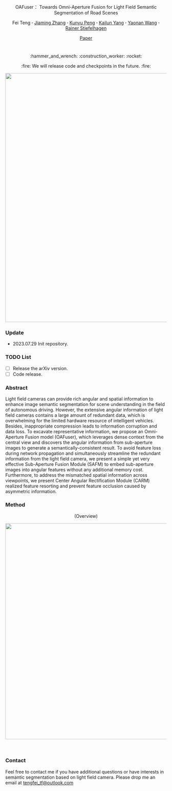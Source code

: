 <div align="center">
<p align="center">OAFuser： Towards Omni-Aperture Fusion for Light Field Semantic Segmentation of Road Scenes

<br>

<div align="center">
  Fei&nbsp;Teng</a> <b>&middot;</b>
  <a href="https://www.researchgate.net/profile/Jiaming-Zhang-10" target="_blank">Jiaming&nbsp;Zhang</a> <b>&middot;</b>
  <a href="https://www.researchgate.net/profile/Kunyu-Peng" target="_blank">Kunyu&nbsp;Peng</a> <b>&middot;</b>
  <a href="https://www.researchgate.net/profile/Kailun-Yang" target="_blank">Kailun&nbsp;Yang</a> 
<b>&middot;</b>
  <a href="https://www.researchgate.net/profile/Yaonan-Wang" target="_blank">Yaonan&nbsp;Wang</a> 
<b>&middot;</b>
  <a href="https://www.researchgate.net/profile/Rainer-Stiefelhagen" target="_blank">Rainer&nbsp;Stiefelhagen</a>

 <br>

  <a href="https://github.com/FeiBryantkit/OAFuser" target="_blank">Paper</a>

# 

</div>

<p align="center">:hammer_and_wrench: :construction_worker: :rocket:</p>
<p align="center">:fire: We will release code and checkpoints in the future. :fire:</p>

</div>

<div align=center><img src="assets/figureone.jpg" width="661" height="777" /></div>

### Update

- 2023.07.29 Init repository.



### TODO List

- [ ] Release the arXiv version.
- [ ] Code release. 

### Abstract

Light field cameras can provide rich angular and spatial information to enhance image semantic segmentation for scene understanding in the field of autonomous driving. However, the extensive angular information of light field cameras contains a large amount of redundant data, which is overwhelming for the limited hardware resource of intelligent vehicles. Besides, inappropriate compression leads to information corruption and data loss. To excavate representative information, we propose an Omni-Aperture Fusion model (OAFuser), which leverages dense context from the central view and discovers the angular information from sub-aperture images to generate a semantically-consistent result. To avoid feature loss during network propagation and simultaneously streamline the redundant information from the light field camera, we present a simple yet very effective Sub-Aperture Fusion Module (SAFM) to embed sub-aperture images into angular features without any additional memory cost. Furthermore, to address the mismatched spatial information across viewpoints, we present Center Angular Rectification Module (CARM) realized feature resorting and prevent feature occlusion caused by asymmetric information. 

### Method

<p align="center">
    (Overview)
</p>
<p align="center">
    <div align=center><img src="assets/Figtwo.jpg" width="800" height="674" /></div>
<br><br>

### Contact

Feel free to contact me if you have additional questions or have interests in semantic segmentation based on light field camera. Please drop me an email at tengfei_tf@outlook.com
